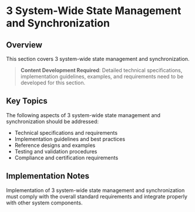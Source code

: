 # 3 System-Wide State Management and Synchronization

## Overview

This section covers 3 system-wide state management and synchronization.

> **Content Development Required**: Detailed technical specifications, implementation guidelines, examples, and requirements need to be developed for this section.

## Key Topics

The following aspects of 3 system-wide state management and synchronization should be addressed:

- Technical specifications and requirements
- Implementation guidelines and best practices
- Reference designs and examples
- Testing and validation procedures
- Compliance and certification requirements

## Implementation Notes

Implementation of 3 system-wide state management and synchronization must comply with the overall standard requirements and integrate properly with other system components.

